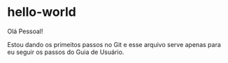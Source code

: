 # hello-world

Olá Pessoal!

Estou dando os primeitos passos no Git e esse arquivo serve apenas para eu seguir os passos do Guia de Usuário.
